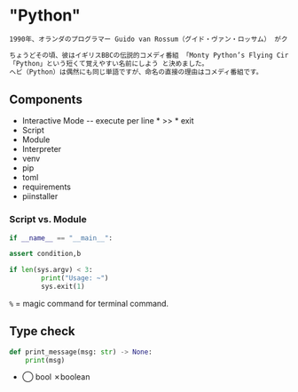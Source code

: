 # "Python"
```txt
1990年、オランダのプログラマー Guido van Rossum（グイド・ヴァン・ロッサム） がクリスマス休暇中に趣味で新しいスクリプト言語を作り始めました。

ちょうどその頃、彼はイギリスBBCの伝説的コメディ番組 「Monty Python’s Flying Circus」 の脚本集を読んでいて、番組のファンだったため、
「Python」という短くて覚えやすい名前にしよう と決めました。
ヘビ（Python）は偶然にも同じ単語ですが、命名の直接の理由はコメディ番組です。
```

## Components
* Interactive Mode -- execute per line
        * >>
        * exit
* Script
* Module
* Interpreter
* venv
* pip
* toml
* requirements
* piinstaller 


### Script vs. Module

```python
if __name__ == "__main__":
```


```python
assert condition,b
```

```python
if len(sys.argv) < 3:
        print("Usage: ~")
        sys.exit(1)
```




`%` = magic command for terminal command.

## Type check

```python
def print_message(msg: str) -> None:
    print(msg)
```

* ◯ bool ✗boolean
